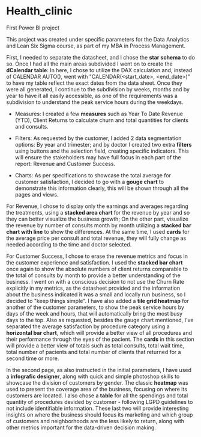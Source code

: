 # Health_clinic
First Power BI project

This project was created under specific parameters for the Data Analytics and Lean Six Sigma course, as part of my MBA in Process Management.

First, I needed to separate the datasheet, and I chose the **star schema** to do so. Once I had all the main areas subdivided I went on to create the **dCalendar table**: In here, I chose to utilize the DAX calculation and, instead of CALENDAR AUTO(), went with "CALENDAR(<start_date>, <end_date>)" to have my table reflect the exact dates from the data sheet. Once they were all generated, I continue to the subdivision by weeks, months and by year to have it all easily accessible, as one of the requirements was a subdivision to understand the peak service hours during the weekdays.

- Measures:
I created a few **measures** such as Year To Date Revenue (YTD), Client Returns to calculate churn and total quantities for clients and consults.

- Filters:
As requested by the customer, I added 2 data segmentation options: By year and trimester; and by doctor
I created two extra **filters** using buttons and the selection field, creating specific indicators. This will ensure the stakeholders may have full focus in each part of the report: Revenue and Customer Success.

- Charts:
As per specifications to showcase the total average for customer satisfaction, I decided to go with a **gouge chart** to demonstrate this information clearly, this will be shown through all the pages and views.

For Revenue, I chose to display only the earnings and averages regarding the treatments, using a **stacked area chart** for the revenue by year and so they can better visualize the business growth; On the other part, visualize the revenue by number of consults month by month utilizing a **stacked bar chart with line** to show the differences. At the same time, I used **cards** for the average price per consult and total revenue, they will fully change as needed according to the time and doctor selected.

For Customer Success, I chose to erase the revenue metrics and focus in the customer experience and satisfaction. I used the **stacked bar chart** once again to show the absolute numbers of client returns comparable to the total of consults by month to provide a better understanding of the business. I went on with a conscious decision to not use the Churn Rate explicitly in my metrics, as the datasheet provided and the information about the business indicated it was a small and locally run business, so I decided to "keep things simple".
I have also added a **tile grid heatmap** for another of the customer parameters, to show the peak service hours by days of the week and hours, that will automatically bring the most busy days to the top.
Also as requested, besides the gauge chart mentioned, I've separated the average satisfaction by procedure category using a **horizontal bar chart**, which will provide a better view of all procedures and their performance through the eyes of the pacient. The **cards** in this section will provide a better view of totals such as total consults, total wait time, total number of pacients and total number of clients that returned for a second time or more.

In the second page, as also instructed in the initial parameters, I have used a **infografic designer**, along with quick and simple photoshop skills to showcase the division of customers by gender. 
The classic **heatmap** was used to present the coverage area of the business, focusing on where its customers are located. I also chose a **table** for all the spendings and total quantity of procedures devided by customer - following LGPD guidelines to not include identifiable information. These last two will provide interesting insights on where the business should focus its marketing and which group of customers and neighborhoods are the less likely to return, along with other metrics important for the data-driven decision making.

